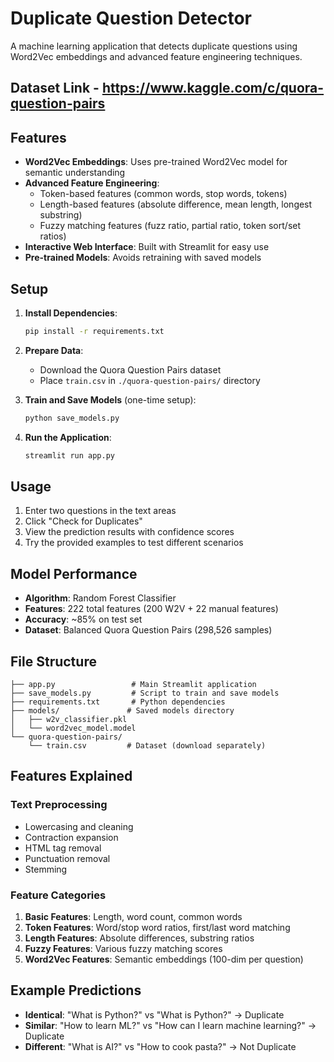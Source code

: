 # Duplicate Question Detector

A machine learning application that detects duplicate questions using Word2Vec embeddings and advanced feature engineering techniques.

## Dataset Link - https://www.kaggle.com/c/quora-question-pairs

## Features

- **Word2Vec Embeddings**: Uses pre-trained Word2Vec model for semantic understanding
- **Advanced Feature Engineering**: 
  - Token-based features (common words, stop words, tokens)
  - Length-based features (absolute difference, mean length, longest substring)
  - Fuzzy matching features (fuzz ratio, partial ratio, token sort/set ratios)
- **Interactive Web Interface**: Built with Streamlit for easy use
- **Pre-trained Models**: Avoids retraining with saved models

## Setup

1. **Install Dependencies**:
   ```bash
   pip install -r requirements.txt
   ```

2. **Prepare Data**:
   - Download the Quora Question Pairs dataset
   - Place `train.csv` in `./quora-question-pairs/` directory

3. **Train and Save Models** (one-time setup):
   ```bash
   python save_models.py
   ```

4. **Run the Application**:
   ```bash
   streamlit run app.py
   ```

## Usage

1. Enter two questions in the text areas
2. Click "Check for Duplicates"
3. View the prediction results with confidence scores
4. Try the provided examples to test different scenarios

## Model Performance

- **Algorithm**: Random Forest Classifier
- **Features**: 222 total features (200 W2V + 22 manual features)
- **Accuracy**: ~85% on test set
- **Dataset**: Balanced Quora Question Pairs (298,526 samples)

## File Structure

```
├── app.py                 # Main Streamlit application
├── save_models.py         # Script to train and save models
├── requirements.txt       # Python dependencies
├── models/               # Saved models directory
│   ├── w2v_classifier.pkl
│   └── word2vec_model.model
└── quora-question-pairs/
    └── train.csv         # Dataset (download separately)
```

## Features Explained

### Text Preprocessing
- Lowercasing and cleaning
- Contraction expansion
- HTML tag removal
- Punctuation removal
- Stemming

### Feature Categories
1. **Basic Features**: Length, word count, common words
2. **Token Features**: Word/stop word ratios, first/last word matching
3. **Length Features**: Absolute differences, substring ratios
4. **Fuzzy Features**: Various fuzzy matching scores
5. **Word2Vec Features**: Semantic embeddings (100-dim per question)

## Example Predictions

- **Identical**: "What is Python?" vs "What is Python?" → Duplicate
- **Similar**: "How to learn ML?" vs "How can I learn machine learning?" → Duplicate  
- **Different**: "What is AI?" vs "How to cook pasta?" → Not Duplicate
